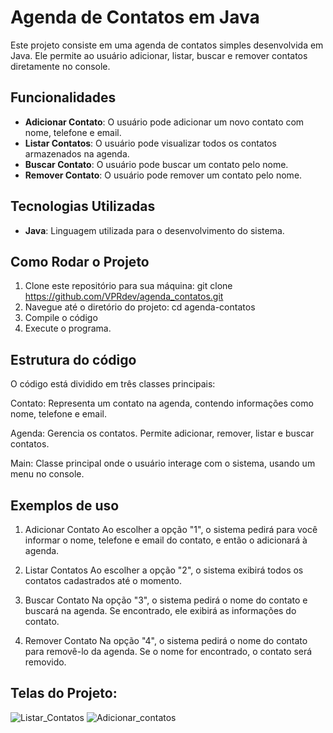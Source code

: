 # Agenda de Contatos em Java

Este projeto consiste em uma agenda de contatos simples desenvolvida em Java. Ele permite ao usuário adicionar, listar, buscar e remover contatos diretamente no console.

## Funcionalidades

- **Adicionar Contato**: O usuário pode adicionar um novo contato com nome, telefone e email.
- **Listar Contatos**: O usuário pode visualizar todos os contatos armazenados na agenda.
- **Buscar Contato**: O usuário pode buscar um contato pelo nome.
- **Remover Contato**: O usuário pode remover um contato pelo nome.

## Tecnologias Utilizadas

- **Java**: Linguagem utilizada para o desenvolvimento do sistema.

## Como Rodar o Projeto

1. Clone este repositório para sua máquina:
   git clone https://github.com/VPRdev/agenda_contatos.git
2. Navegue até o diretório do projeto:
    cd agenda-contatos
3. Compile o código
4. Execute o programa.


## Estrutura do código

O código está dividido em três classes principais:

Contato: Representa um contato na agenda, contendo informações como nome, telefone e email.

Agenda: Gerencia os contatos. Permite adicionar, remover, listar e buscar contatos.

Main: Classe principal onde o usuário interage com o sistema, usando um menu no console.

## Exemplos de uso

1. Adicionar Contato
Ao escolher a opção "1", o sistema pedirá para você informar o nome, telefone e email do contato, e então o adicionará à agenda.

2. Listar Contatos
Ao escolher a opção "2", o sistema exibirá todos os contatos cadastrados até o momento.

3. Buscar Contato
Na opção "3", o sistema pedirá o nome do contato e buscará na agenda. Se encontrado, ele exibirá as informações do contato.

4. Remover Contato
Na opção "4", o sistema pedirá o nome do contato para removê-lo da agenda. Se o nome for encontrado, o contato será removido.

## Telas do Projeto:
![Listar_Contatos](https://github.com/user-attachments/assets/34afd0a2-059e-4ca6-b187-48ff1bbedbf7)
![Adicionar_contatos](https://github.com/user-attachments/assets/eb46cb4c-ddd5-42a8-8054-fee3432cda06)
